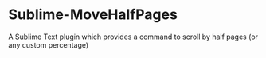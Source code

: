 # Sublime-MoveHalfPages
A Sublime Text plugin which provides a command to scroll by half pages (or any custom percentage)
